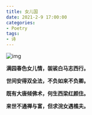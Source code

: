 ```yaml
---
title: 女儿国
date: 2021-2-9 17:00:00
categories:
- Poetry
tags:
- 诗
---
```


![img](/images/womenCountry.jpg)

**满园春色女儿情，袈裟白马志西行。**

**世间安得双全法，不负如来不负卿。**

**既有大唐倾佛术，何生西梁红颜住。**

**来世不通禅与富，但求浣女遇樵夫。**